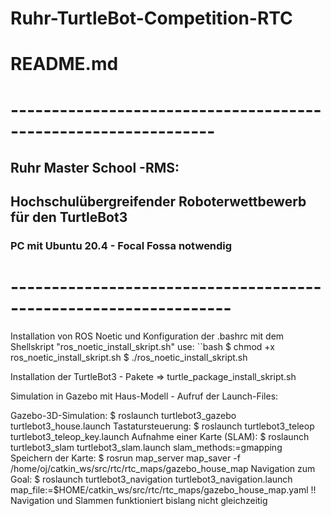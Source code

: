 # Ruhr-TurtleBot-Competition-RTC
# README.md
# ---------------------------------------------------------------
## Ruhr Master School -RMS:
## Hochschulübergreifender Roboterwettbewerb für den TurtleBot3
### PC mit Ubuntu 20.4 - Focal Fossa  notwendig
# -----------------------------------------------------------------
Installation von ROS Noetic und Konfiguration der .bashrc mit dem Shellskript  "ros_noetic_install_skript.sh"
use: 
``bash
$ chmod +x ros_noetic_install_skript.sh
     $ ./ros_noetic_install_skript.sh

Installation der TurtleBot3 - Pakete => turtle_package_install_skript.sh

Simulation in Gazebo mit Haus-Modell - Aufruf der Launch-Files:

Gazebo-3D-Simulation:           $ roslaunch turtlebot3_gazebo turtlebot3_house.launch
Tastatursteuerung:              $ roslaunch turtlebot3_teleop turtlebot3_teleop_key.launch
Aufnahme einer Karte (SLAM):    $ roslaunch turtlebot3_slam turtlebot3_slam.launch slam_methods:=gmapping
Speichern der Karte:            $ rosrun map_server map_saver -f /home/oj/catkin_ws/src/rtc/rtc_maps/gazebo_house_map
Navigation zum Goal:            $ roslaunch turtlebot3_navigation turtlebot3_navigation.launch map_file:=$HOME/catkin_ws/src/rtc/rtc_maps/gazebo_house_map.yaml
                                !!  Navigation und Slammen funktioniert bislang nicht gleichzeitig

